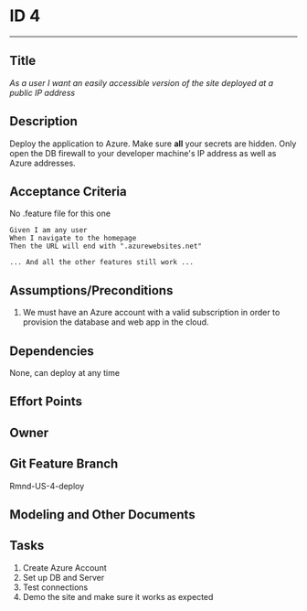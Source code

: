 
# ID 4
<hr>

## Title
*As a user I want an easily accessible version of the site deployed at a public IP address*

## Description
Deploy the application to Azure.  Make sure **all** your secrets are hidden. Only open the DB firewall to your developer machine's IP address as well as Azure addresses.

## Acceptance Criteria
No .feature file for this one

    Given I am any user
    When I navigate to the homepage
    Then the URL will end with ".azurewebsites.net"

    ... And all the other features still work ...

## Assumptions/Preconditions
1. We must have an Azure account with a valid subscription in order to provision the database and web app in the cloud.

## Dependencies
None, can deploy at any time

## Effort Points

## Owner

## Git Feature Branch
Rmnd-US-4-deploy

## Modeling and Other Documents

## Tasks
1. Create Azure Account
2. Set up DB and Server
3. Test connections
4. Demo the site and make sure it works as expected